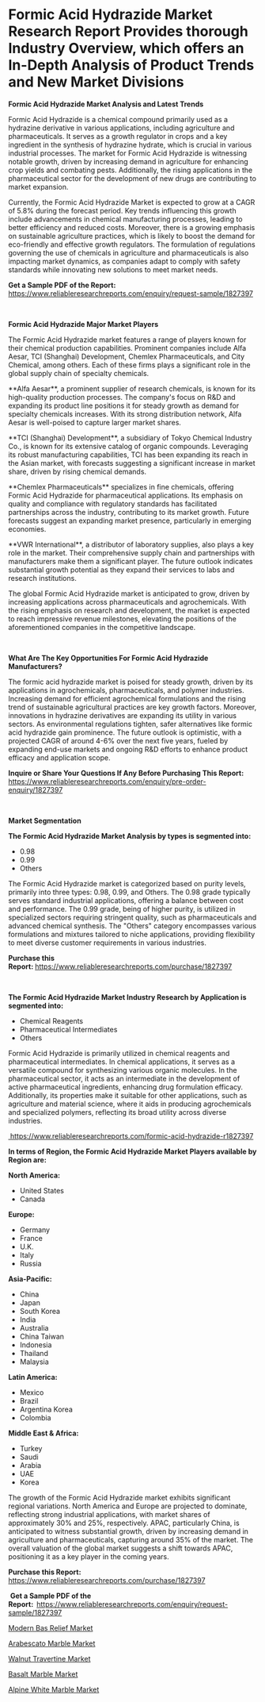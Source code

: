 <p><h1>Formic Acid Hydrazide Market Research Report Provides thorough Industry Overview, which offers an In-Depth Analysis of Product Trends and New Market Divisions</h1></p><p><strong>Formic Acid Hydrazide Market Analysis and Latest Trends</strong></p>
<p><p>Formic Acid Hydrazide is a chemical compound primarily used as a hydrazine derivative in various applications, including agriculture and pharmaceuticals. It serves as a growth regulator in crops and a key ingredient in the synthesis of hydrazine hydrate, which is crucial in various industrial processes. The market for Formic Acid Hydrazide is witnessing notable growth, driven by increasing demand in agriculture for enhancing crop yields and combating pests. Additionally, the rising applications in the pharmaceutical sector for the development of new drugs are contributing to market expansion.</p><p>Currently, the Formic Acid Hydrazide Market is expected to grow at a CAGR of 5.8% during the forecast period. Key trends influencing this growth include advancements in chemical manufacturing processes, leading to better efficiency and reduced costs. Moreover, there is a growing emphasis on sustainable agriculture practices, which is likely to boost the demand for eco-friendly and effective growth regulators. The formulation of regulations governing the use of chemicals in agriculture and pharmaceuticals is also impacting market dynamics, as companies adapt to comply with safety standards while innovating new solutions to meet market needs.</p></p>
<p><strong>Get a Sample PDF of the Report:&nbsp;</strong> <a href="https://www.reliableresearchreports.com/enquiry/request-sample/1827397?utm_campaign=102&utm_medium=2&utm_source=Github&utm_content=ia&utm_term=31012025&utm_id=formic-acid-hydrazide">https://www.reliableresearchreports.com/enquiry/request-sample/1827397</a></p>
<p>&nbsp;</p>
<p><strong>Formic Acid Hydrazide Major Market Players</strong></p>
<p><p>The Formic Acid Hydrazide market features a range of players known for their chemical production capabilities. Prominent companies include Alfa Aesar, TCI (Shanghai) Development, Chemlex Pharmaceuticals, and City Chemical, among others. Each of these firms plays a significant role in the global supply chain of specialty chemicals.</p><p>**Alfa Aesar**, a prominent supplier of research chemicals, is known for its high-quality production processes. The company's focus on R&D and expanding its product line positions it for steady growth as demand for specialty chemicals increases. With its strong distribution network, Alfa Aesar is well-poised to capture larger market shares.</p><p>**TCI (Shanghai) Development**, a subsidiary of Tokyo Chemical Industry Co., is known for its extensive catalog of organic compounds. Leveraging its robust manufacturing capabilities, TCI has been expanding its reach in the Asian market, with forecasts suggesting a significant increase in market share, driven by rising chemical demands.</p><p>**Chemlex Pharmaceuticals** specializes in fine chemicals, offering Formic Acid Hydrazide for pharmaceutical applications. Its emphasis on quality and compliance with regulatory standards has facilitated partnerships across the industry, contributing to its market growth. Future forecasts suggest an expanding market presence, particularly in emerging economies.</p><p>**VWR International**, a distributor of laboratory supplies, also plays a key role in the market. Their comprehensive supply chain and partnerships with manufacturers make them a significant player. The future outlook indicates substantial growth potential as they expand their services to labs and research institutions.</p><p>The global Formic Acid Hydrazide market is anticipated to grow, driven by increasing applications across pharmaceuticals and agrochemicals. With the rising emphasis on research and development, the market is expected to reach impressive revenue milestones, elevating the positions of the aforementioned companies in the competitive landscape.</p></p>
<p>&nbsp;</p>
<p><strong>What Are The Key Opportunities For Formic Acid Hydrazide Manufacturers?</strong></p>
<p><p>The formic acid hydrazide market is poised for steady growth, driven by its applications in agrochemicals, pharmaceuticals, and polymer industries. Increasing demand for efficient agrochemical formulations and the rising trend of sustainable agricultural practices are key growth factors. Moreover, innovations in hydrazine derivatives are expanding its utility in various sectors. As environmental regulations tighten, safer alternatives like formic acid hydrazide gain prominence. The future outlook is optimistic, with a projected CAGR of around 4-6% over the next five years, fueled by expanding end-use markets and ongoing R&D efforts to enhance product efficacy and application scope.</p></p>
<p><strong>Inquire or Share Your Questions If Any Before Purchasing This Report:</strong> <a href="https://www.reliableresearchreports.com/enquiry/pre-order-enquiry/1827397?utm_campaign=102&utm_medium=2&utm_source=Github&utm_content=ia&utm_term=31012025&utm_id=formic-acid-hydrazide">https://www.reliableresearchreports.com/enquiry/pre-order-enquiry/1827397</a></p>
<p>&nbsp;</p>
<p><strong>Market Segmentation</strong></p>
<p><strong>The Formic Acid Hydrazide Market Analysis by types is segmented into:</strong></p>
<p><ul><li>0.98</li><li>0.99</li><li>Others</li></ul></p>
<p><p>The Formic Acid Hydrazide market is categorized based on purity levels, primarily into three types: 0.98, 0.99, and Others. The 0.98 grade typically serves standard industrial applications, offering a balance between cost and performance. The 0.99 grade, being of higher purity, is utilized in specialized sectors requiring stringent quality, such as pharmaceuticals and advanced chemical synthesis. The "Others" category encompasses various formulations and mixtures tailored to niche applications, providing flexibility to meet diverse customer requirements in various industries.</p></p>
<p><strong>Purchase this Report:&nbsp;</strong><a href="https://www.reliableresearchreports.com/purchase/1827397?utm_campaign=102&utm_medium=2&utm_source=Github&utm_content=ia&utm_term=31012025&utm_id=formic-acid-hydrazide">https://www.reliableresearchreports.com/purchase/1827397</a></p>
<p>&nbsp;</p>
<p><strong>The Formic Acid Hydrazide Market Industry Research by Application is segmented into:</strong></p>
<p><ul><li>Chemical Reagents</li><li>Pharmaceutical Intermediates</li><li>Others</li></ul></p>
<p><p>Formic Acid Hydrazide is primarily utilized in chemical reagents and pharmaceutical intermediates. In chemical applications, it serves as a versatile compound for synthesizing various organic molecules. In the pharmaceutical sector, it acts as an intermediate in the development of active pharmaceutical ingredients, enhancing drug formulation efficacy. Additionally, its properties make it suitable for other applications, such as agriculture and material science, where it aids in producing agrochemicals and specialized polymers, reflecting its broad utility across diverse industries.</p></p>
<p><a href="https://www.reliableresearchreports.com/formic-acid-hydrazide-r1827397?utm_campaign=102&utm_medium=2&utm_source=Github&utm_content=ia&utm_term=31012025&utm_id=formic-acid-hydrazide">&nbsp;https://www.reliableresearchreports.com/formic-acid-hydrazide-r1827397</a></p>
<p><strong>In terms of Region, the Formic Acid Hydrazide Market Players available by Region are:</strong></p>
<p>
    <p> <strong> North America: </strong>
        <ul>
            <li>United States</li>
            <li>Canada</li>
        </ul>
        </p> 
    <p> <strong> Europe: </strong>
        <ul>
            <li>Germany</li>
            <li>France</li>
            <li>U.K.</li>
            <li>Italy</li>
            <li>Russia</li>
        </ul>
        </p> 
    <p> <strong> Asia-Pacific: </strong>
        <ul>
            <li>China</li>
            <li>Japan</li>
            <li>South Korea</li>
            <li>India</li>
            <li>Australia</li>
            <li>China Taiwan</li>
            <li>Indonesia</li>
            <li>Thailand</li>
            <li>Malaysia</li>
        </ul>
        </p> 
    <p> <strong> Latin America: </strong>
        <ul>
            <li>Mexico</li>
            <li>Brazil</li>
            <li>Argentina Korea</li>
            <li>Colombia</li>
        </ul>
        </p> 
    <p> <strong> Middle East & Africa: </strong>
        <ul>
            <li>Turkey</li>
            <li>Saudi</li>
            <li>Arabia</li>
            <li>UAE</li>
            <li>Korea</li>
        </ul>
    </p>
    </p>
<p><p>The growth of the Formic Acid Hydrazide market exhibits significant regional variations. North America and Europe are projected to dominate, reflecting strong industrial applications, with market shares of approximately 30% and 25%, respectively. APAC, particularly China, is anticipated to witness substantial growth, driven by increasing demand in agriculture and pharmaceuticals, capturing around 35% of the market. The overall valuation of the global market suggests a shift towards APAC, positioning it as a key player in the coming years.</p></p>
<p><strong>Purchase this Report: </strong><a href="https://www.reliableresearchreports.com/purchase/1827397?utm_campaign=102&utm_medium=2&utm_source=Github&utm_content=ia&utm_term=31012025&utm_id=formic-acid-hydrazide">https://www.reliableresearchreports.com/purchase/1827397</a></p>
<p>&nbsp;<strong>Get a Sample PDF of the Report:&nbsp;&nbsp;</strong><a href="https://www.reliableresearchreports.com/enquiry/request-sample/1827397?utm_campaign=102&utm_medium=2&utm_source=Github&utm_content=ia&utm_term=31012025&utm_id=formic-acid-hydrazide">https://www.reliableresearchreports.com/enquiry/request-sample/1827397</a></p>
<p><strong></strong></p>
<p><p><a href="https://github.com/NargisHussain75/Market-Research-Report-List-1/blob/main/modern-bas-relief-market.md?utm_campaign=102&utm_medium=2&utm_source=Github&utm_content=ia&utm_term=31012025&utm_id=formic-acid-hydrazide">Modern Bas Relief Market</a></p><p><a href="https://github.com/hillsmyung726/Market-Research-Report-List-1/blob/main/arabescato-marble-market.md?utm_campaign=102&utm_medium=2&utm_source=Github&utm_content=ia&utm_term=31012025&utm_id=formic-acid-hydrazide">Arabescato Marble Market</a></p><p><a href="https://github.com/pinzinyaah/Market-Research-Report-List-1/blob/main/walnut-travertine-market.md?utm_campaign=102&utm_medium=2&utm_source=Github&utm_content=ia&utm_term=31012025&utm_id=formic-acid-hydrazide">Walnut Travertine Market</a></p><p><a href="https://github.com/nafidurii/Market-Research-Report-List-1/blob/main/basalt-marble-market.md?utm_campaign=102&utm_medium=2&utm_source=Github&utm_content=ia&utm_term=31012025&utm_id=formic-acid-hydrazide">Basalt Marble Market</a></p><p><a href="https://github.com/pearlinewhite4692/Market-Research-Report-List-1/blob/main/alpine-white-marble-market.md?utm_campaign=102&utm_medium=2&utm_source=Github&utm_content=ia&utm_term=31012025&utm_id=formic-acid-hydrazide">Alpine White Marble Market</a></p></p>